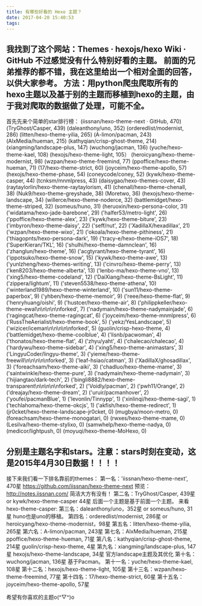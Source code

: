 ```yaml
---
title: 有哪些好看的 Hexo 主题？
date: 2017-04-20 15:40:53
tags:
---
```

我找到了这个网站：Themes · hexojs/hexo Wiki · GitHub 不过感觉没有什么特别好看的主题。
前面的兄弟推荐的都不错，我在这里给出一个相对全面的回答，以供大家参考。
方法：用python爬虫爬取所有的hexo主题以及基于别的主题而移植到hexo的主题，由于我对爬取的数据做了处理，可能不全。
------------------------------------------------------------------------------------------------------------------------------
首先先来个简单的star排行榜：
(iissnan/hexo-theme-next · GitHub,  470)
(TryGhost/Casper,  439)
(daleanthony/uno,  352)
(orderedlist/modernist, 286)
(litten/hexo-theme-yilia, 265)
(A-limon/pacman, 243)
(AlxMedia/hueman, 215)
(kathyqian/crisp-ghost-theme, 214)
(xiangming/landscape-plus, 147)
(wuchong/jacman, 136)
(yuche/hexo-theme-kael, 108)
(hexojs/hexo-theme-light, 105）
(heroicyang/hexo-theme-modernist, 98)
(wzpan/hexo-theme-freemind, 77)
(ppoffice/hexo-theme-hueman, 71)
(17/hexo-theme-strict, 60)
(joyceim/hexo-theme-apollo, 57)
(hexojs/hexo-theme-phase, 54)
(coneycode/coney, 52)
(kywk/hexo-theme-casper, 44)
(tcnksm/mnmlpress, 43)
(daisygao/hexo-themes-cover, 43)
(raytaylorlin/hexo-theme-raytaylorism, 41)
(chenall/hexo-theme-chenall, 38)
(Nuk9/hexo-theme-greyshade, 38)
(Moretwo, 36)
(hexojs/hexo-theme-landscape, 34)
(willerce/hexo-theme-noderce, 32)
(battlemidget/hexo-theme-striped, 32)
(someus/huno, 31)
(heruoxin/hexo-persona-color, 31)
('widatama/hexo-jade-barebone', 29)
('halfer53/metro-light', 26)
('ppoffice/hexo-theme-alex', 23)
('kywk/hexo-theme-biture', 23)
('imbyron/hexo-theme-daisy', 22)
('seff/nut', 22)
('XadillaX/hexadillax', 21)
('wzpan/hexo-theme-wixo', 21)
('okoala/hexo-theme-pithiness', 21)
('thiagopnts/hexo-persona-dark', 19)
('tracy-e/hexo-theme-iOS7', 18)
('SuperKieran/TKL', 16)
('shulhi/hexo-theme-damnclean', 16)
('zhanglun/hexo-theme', 16)
('acgtyrant/hexo-theme-tyrant', 16)
('ippotsuko/hexo-theme-snow', 15)
('kywk/hexo-theme-awe', 13)
('yunlzheng/hexo-themes-writing', 13)
('cinvro/hexo-theme-perry', 13)
('ken8203/hexo-theme-alberta', 13)
('lenbo-ma/hexo-theme-vno', 13)
('xing5/hexo-theme-codeland', 12)
('DaiXiang/hexo-theme-BsLight', 11)
('zippera/lightum', 11)
('steven5538/hexo-theme-athena', 10)
('winterland1989/hexo-theme-winterland', 10)
('sun11/hexo-theme-paperbox', 9)
('yhben/hexo-theme-memoir', 9)
('reee/hexo-theme-flat', 9)
('henryhuang/oishi', 9)
('hustcer/hexo-theme-air', 8)
('philippkeller/hexo-theme-ewal\n\n\n\n\nforked', 7)
('nadymain/hexo-theme-nadymainjade', 6)
('ragingcat/hexo-theme-ragingcat', 6)
('joyceim/hexo-theme-mnmlpress', 6)
('RussTheAerialist/hexo-theme-book', 5)
('yekz/YesLandscape', 5)
('wizicer/iceman\n\n\n\n\nforked', 5)
(guolin/crisp-hexo-theme, 4)
('battlemidget/hexo-theme-coolblue', 4)
('lisnb/pacwoman', 4)
('thonatos/hexo-theme-flat', 4)
('zhyu/yaht', 4)
('chalecao/chalecao', 4)
('hardywu/hexo-theme-sidebar', 4)
('xing5/hexo-theme-animastars', 3)
('LingyuCoder/lingyu-theme', 3)
('yieme/hexo-theme-freewill\n\n\n\n\nforked', 3)
('leaf-hsiao/catman', 3)
('XadillaX/ghosadillax', 3)
('foreachsam/hexo-theme-aiki', 3)
('chadluo/hexo-theme-mame', 3)
('saintwinkle/hexo-theme-pure', 3)
('nadymain/hexo-theme-nadymain', 3)
('hijiangtao/dark-tech', 2)
('bingli8882/hexo-theme-transparent\n\n\n\n\nforked', 2)
('Voidly/pacman', 2)
('pwh11/Orange', 2)
('dreajay/hexo-theme-dream', 2)
('uruir/pacmanhover', 2)
('youfei/pacmanBlue', 1)
('levonlin/Tinnypp', 1)
('xinlinqi/hexo-theme-sagi', 1)
('techlahoma/hexo-theme-okcjs', 1)
('akfish/hexo-theme-redirect', 1)
(jr0cket/hexo-theme-landscape-jr0cket, 0)
(mugbya/moon-metro, 0)
(foreachsam/hexo-theme-monogatari, 0)
(rwxes/hexo-theme-mame, 0)
(Lesilva/hexo-theme-stylixo, 0)
(samwhelp/hexo-theme-nadya, 0)
(medicor/lightpush, 0)
(moyuqi/hexo-theme-MoHexo, 0)

分别是主题名字和stars。注意：stars时刻在变动，这是2015年4月30日数据！！！！
---------------------------------------------------------------------------------------------------------
接下来我们看一下排名靠前的themes：
第一名：'iissnan/hexo-theme-next', 470星  https://github.com/iissnan/hexo-theme-next
预览：http://notes.iissnan.com/
简洁大方有没有！
第二名：TryGhost/Casper, 439星 or kywk/hexo-theme-casper 44星
后面一个主题是基于前面一个主题。
来看hexo-theme-casper:
第三名：daleanthony/uno，352星 or
someus/huno, 31星
huno也是uno的移植。
第四名：orderedlist/modernist, 286星 or
heroicyang/hexo-theme-modernist，98星
第五名：litten/hexo-theme-yilia, 265星
第六名：A-limon/pacman, 243星
第七名：AlxMedia/hueman, 215星
ppoffice/hexo-theme-hueman, 71星
第八名：kathyqian/crisp-ghost-theme, 214星
guolin/crisp-hexo-theme, 4星
第九名：xiangming/landscape-plus, 147星
hexojs/hexo-theme-landscape, 34星
官方landscape主题及其优化
第十名：wuchong/jacman, 136星
基于Pacman。
第十一名：yuche/hexo-theme-kael, 108星
第十二名：hexojs/hexo-theme-light, 105星
第十三名：wzpan/hexo-theme-freemind, 77星
第十四名：17/hexo-theme-strict, 60星
第十五名：joyceim/hexo-theme-apollo, 57星

希望有你喜欢的主题o(^▽^)o